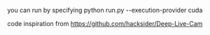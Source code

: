 you can run by specifying 
python run.py --execution-provider cuda


code inspiration from https://github.com/hacksider/Deep-Live-Cam
